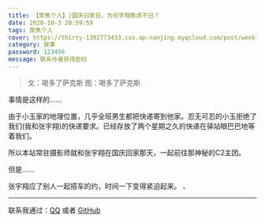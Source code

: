 ```yaml
---
title: 【聚焦个人】|国庆归家日，为何宇翔焦虑不已？
date: 2020-10-3 20:59:59
tags: 聚焦个人
cover: https://thirty-1302773433.cos.ap-nanjing.myqcloud.com/post/weekly-news/_DSC6081.JPG 
category: 故事
password: 123456
message: 联系作者获得密码
---
```

> 文：喝多了萨克斯
> 图：喝多了萨克斯

事情是这样的……  

由于小玉家的地理位置，几乎全班男生都把快递寄到他家。忍无可忍的小玉拒绝了我们(我和张宇翔)的快递要求。已经存放了两个星期之久的快递在驿站眼巴巴地等着我们。  

所以本站常驻摄影师就和张宇翔在国庆回家那天，一起前往那神秘的C2主团。  

但是……  

张宇翔应了别人一起搭车的约，时间一下变得紧迫起来。  、

---

联系我通过：[QQ](https://thirty-1302773433.cos.ap-nanjing.myqcloud.com/post/about/1601644798481_temp_qrcode_share_9993.png) 或者 [GitHub](https://github.com)  



